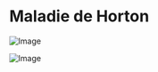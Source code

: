 # Maladie de Horton

![Image](.//media/autres/Scan_0002.jpg)

![Image](.//media/autres/Scan_0002_verso.jpg)
